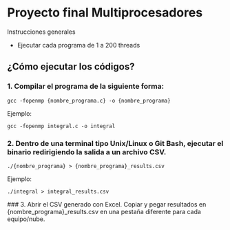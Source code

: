 # Proyecto final Multiprocesadores
Instrucciones generales
- Ejecutar cada programa de 1 a 200 threads
## ¿Cómo ejecutar los códigos?
### 1. Compilar el programa de la siguiente forma:
```
gcc -fopenmp {nombre_programa.c} -o {nombre_programa}
```
Ejemplo:
```
gcc -fopenmp integral.c -o integral
```
### 2. Dentro de una terminal tipo Unix/Linux o Git Bash, ejecutar el binario redirigiendo la salida a un archivo CSV.
```
./{nombre_programa} > {nombre_programa}_results.csv
```
Ejemplo:
```
./integral > integral_results.csv
```
### 3. Abrir el CSV generado con Excel. Copiar y pegar resultados en {nombre_programa}_results.csv en una pestaña diferente para cada equipo/nube.